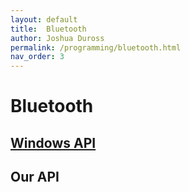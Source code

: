 ```yaml
---
layout: default
title:  Bluetooth
author: Joshua Duross
permalink: /programming/bluetooth.html
nav_order: 3
---
```


# Bluetooth

## [Windows API](https://learn.microsoft.com/en-us/windows/win32/winsock/windows-sockets-start-page-2)


## Our API
